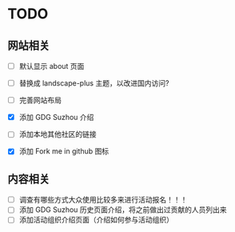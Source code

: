 # TODO


## 网站相关

- [ ] 默认显示 about 页面
- [ ] 替换成 landscape-plus 主题，以改进国内访问?
- [ ] 完善网站布局
- [x] 添加 GDG Suzhou 介绍
- [ ] 添加本地其他社区的链接
- [x] 添加 Fork me in github 图标


## 内容相关

- [ ] 调查有哪些方式大众使用比较多来进行活动报名！！！
- [ ] 添加 GDG Suzhou 历史页面介绍，将之前做出过贡献的人员列出来
- [ ] 添加活动组织介绍页面（介绍如何参与活动组织）
